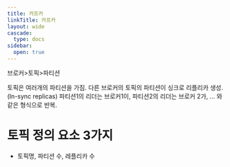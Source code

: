 ```yaml
---
title: 카프카
linkTitle: 카프카
layout: wide
cascade:
  type: docs
sidebar:
  open: true
---
```


브로커>토픽>파티션

토픽은 여러개의 파티션을 가짐.
다른 브로커의 토픽의 파티션이 싱크로 리플리카 생성. (In-sync replicas)
파티션1의 리더는 브로커1이, 파티션2의 리더는 브로커 2가, ... 와 같은 형식으로 반복.

# 토픽 정의 요소 3가지
* 토픽명, 파티션 수, 레플리카 수